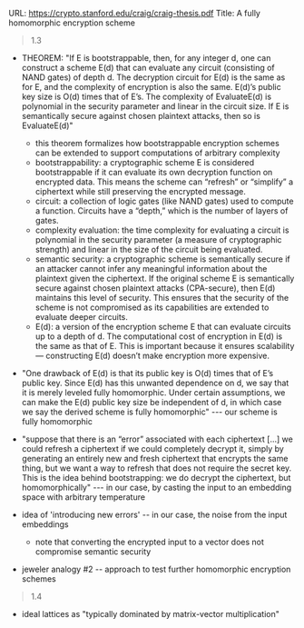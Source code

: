 URL: https://crypto.stanford.edu/craig/craig-thesis.pdf
Title: A fully homomorphic encryption scheme

> 1.3

- THEOREM: "If E is bootstrappable, then, for any integer d, one can construct a scheme E(d) that can evaluate any circuit (consisting of NAND gates) of depth d. The decryption circuit for E(d) is the same as for E, and the complexity of encryption is also the same. E(d)’s public key size is O(d) times that of E’s. The complexity of EvaluateE(d) is polynomial in the security parameter and linear in the circuit size. If E is semantically secure against chosen plaintext attacks, then so is EvaluateE(d)"

  - this theorem formalizes how bootstrappable encryption schemes can be extended to support computations of arbitrary complexity
  - bootstrappability: a cryptographic scheme E is considered bootstrappable if it can evaluate its own decryption function on encrypted data. This means the scheme can “refresh” or “simplify” a ciphertext while still preserving the encrypted message.
  - circuit: a collection of logic gates (like NAND gates) used to compute a function. Circuits have a “depth,” which is the number of layers of gates.
  - complexity evaluation: the time complexity for evaluating a circuit is polynomial in the security parameter (a measure of cryptographic strength) and linear in the size of the circuit being evaluated.
  - semantic security: a cryptographic scheme is semantically secure if an attacker cannot infer any meaningful information about the plaintext given the ciphertext. If the original scheme E is semantically secure against chosen plaintext attacks (CPA-secure), then E(d) maintains this level of security. This ensures that the security of the scheme is not compromised as its capabilities are extended to evaluate deeper circuits.
  - E(d): a version of the encryption scheme E that can evaluate circuits up to a depth of d. The computational cost of encryption in E(d) is the same as that of E. This is important because it ensures scalability — constructing E(d) doesn’t make encryption more expensive.

- "One drawback of E(d) is that its public key is O(d) times that of E’s public key. Since E(d) has this unwanted dependence on d, we say that it is merely leveled fully homomorphic. Under certain assumptions, we can make the E(d) public key size be independent of d, in which case we say the derived scheme is fully homomorphic" --- our scheme is fully homomorphic

- "suppose that there is an “error” associated with each ciphertext [...] we could refresh a ciphertext if we could completely decrypt it, simply by generating an entirely new and fresh ciphertext that encrypts the same thing, but we want a way to refresh that does not require the secret key. This is the idea behind bootstrapping: we do decrypt the ciphertext, but homomorphically" --- in our case, by casting the input to an embedding space with arbitrary temperature

- idea of 'introducing new errors' -- in our case, the noise from the input embeddings

  - note that converting the encrypted input to a vector does not compromise semantic security

- jeweler analogy #2 -- approach to test further homomorphic encryption schemes

> 1.4

- ideal lattices as "typically dominated by matrix-vector multiplication"
